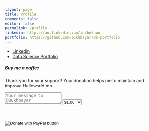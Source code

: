 ```yaml
---
layout: page
title: Profile
comments: false
editor: false
permalink: /profile
linkedin: https://au.linkedin.com/in/bukhuu
portfolio: https://github.com/bukhbayar/ds-portfolio
---
```


<div class="row justify-content-between">
  <div class="col-md-8 pr-5">    
<ul>
  <li><i class="fab fa-linkedin"></i><a href=" {{ profile.linkedin }} " target="_blank">Linkedin</a></li>
  <li><i class="fab fa-github"></i><a href=" {{ profile.portfolio }} " target="_blank">Data Science Portfolio</a></li>
</ul>
</div>

<div class="col-md-4">
  <div class="sticky-top sticky-top-80">
  <h5>Buy me a coffee</h5>

<p>Thank you for your support! Your donation helps me to maintain and improve Helloworld.mn </p>

<form action="https://www.paypal.com/cgi-bin/webscr" method="post" target="_top">
<input type="hidden" name="cmd" value="_donations" />
<input type="hidden" name="cmd" value="_donations" />
<input type="hidden" name="business" value="U34CFKT8CEQQ4" />
<input type="hidden" name="currency_code" value="AUD" />

<!-- Identify the message of the kind contributor. -->
<input type="hidden" name="contributor-message" value="Message to Sal" />
<textarea class="w-100 d-block p-2 mb-4" type="text" name="contributor-message" placeholder="Your message to @Bukhbayar"></textarea>

<!-- Specify a Donate button. -->
<input type="hidden" name="cmd" value="_donations" />

<!-- Specify details about the contribution -->
<input type="hidden" name="item_name" value="Donation" />
<input type="hidden" name="item_number" value="Donation" /> 
<select name="amount">
    <option value="1.00">$1.00</option>
    <option value="3.00">$3.00</option>
    <option value="5.00">$5.00</option>
    <option value="10.00">$10.00</option>
    <option value="15.00">$15.00</option>
</select>
<input type="hidden" name="currency_code" value="USD" />

<br /><br />
<input type="image" src="https://www.paypalobjects.com/en_AU/i/btn/btn_donate_SM.gif" border="0" name="submit" title="PayPal - The safer, easier way to pay online!" alt="Donate with PayPal button" />
<img alt="" border="0" src="https://www.paypal.com/en_AU/i/scr/pixel.gif" width="1" height="1" />
</form>
</div>
</div>
</div>